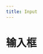 ```yaml
---
title: Input
---
```


# 输入框

<ClientOnly>
  <input-demos-1></input-demos-1>
  <input-demos-2></input-demos-2>
</ClientOnly>